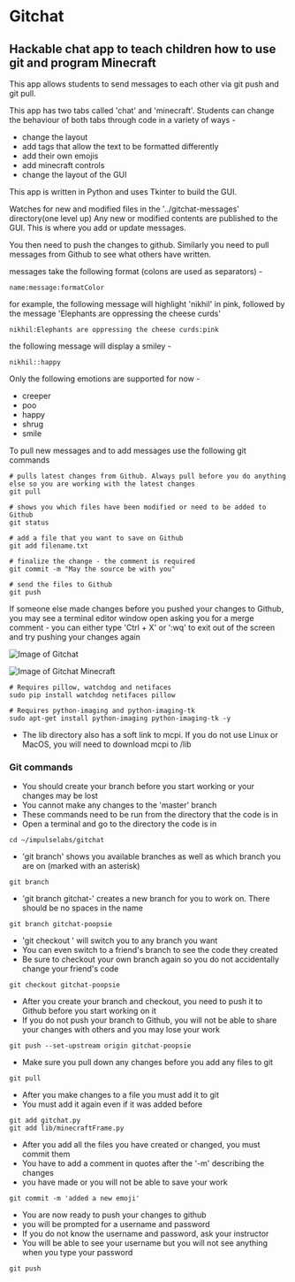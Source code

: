 # Gitchat
## Hackable chat app to teach children how to use git and program Minecraft

This app allows students to send messages to each other via git push and git pull.

This app has two tabs called 'chat' and 'minecraft'. Students can change the behaviour of both tabs through code in a variety of ways - 
- change the layout
- add tags that allow the text to be formatted differently 
- add their own emojis
- add minecraft controls
- change the layout of the GUI

This app is written in Python and uses Tkinter to build the GUI. 

Watches for new and modified files in the '../gitchat-messages' directory(one level up)
Any new or modified contents are published to the GUI. This is where
you add or update messages.

You then need to push the changes to github. Similarly you need to
pull messages from Github to see what others have written.

messages take the following format (colons are used as separators) -
```
name:message:formatColor
```

for example, the following message will highlight 'nikhil' in pink, followed by the message 'Elephants are oppressing the cheese curds'
```
nikhil:Elephants are oppressing the cheese curds:pink
```

the following message will display a smiley -
```
nikhil::happy
```
Only the following emotions are supported for now -
- creeper
- poo
- happy
- shrug
- smile

To pull new messages and to add messages use the following git commands
```
# pulls latest changes from Github. Always pull before you do anything else so you are working with the latest changes
git pull

# shows you which files have been modified or need to be added to Github
git status

# add a file that you want to save on Github
git add filename.txt

# finalize the change - the comment is required
git commit -m "May the source be with you"

# send the files to Github
git push

```

If someone else made changes before you pushed your changes to Github, you may see a terminal editor window open asking you for a merge comment - you can either type 'Ctrl + X' or ':wq' to exit out of the screen and try pushing your changes again

![Image of Gitchat](https://impulselabsinc.github.io/img/gitchat.png)

![Image of Gitchat Minecraft](https://impulselabsinc.github.io/img/gitchatmc.png)

```
# Requires pillow, watchdog and netifaces
sudo pip install watchdog netifaces pillow

# Requires python-imaging and python-imaging-tk
sudo apt-get install python-imaging python-imaging-tk -y
```
- The lib directory also has a soft link to mcpi. If you do not use Linux or MacOS, you will need to download mcpi to /lib

### Git commands
- You should create your branch before you start working or your changes may be lost
- You cannot make any changes to the 'master' branch
- These commands need to be run from the directory that the code is in
- Open a terminal and go to the directory the code is in
```
cd ~/impulselabs/gitchat
```

- 'git branch' shows you available branches as well as which branch you are on (marked with an asterisk)
```
git branch
```

- 'git branch gitchat-<yourName>' creates a new branch for you to work on. There should be no spaces in the name
```
git branch gitchat-poopsie
```

- 'git checkout <branchName>' will switch you to any branch you want
- You can even switch to a friend's branch to see the code they created
- Be sure to checkout your own branch again so you do not accidentally change your friend's code
```
git checkout gitchat-poopsie
```

- After you create your branch and checkout, you need to push it to Github before you start working on it
- If you do not push your branch to Github, you will not be able to share your changes with others and you may lose your work
```
git push --set-upstream origin gitchat-poopsie
```

- Make sure you pull down any changes before you add any files to git
```
git pull
```

- After you make changes to a file you must add it to git
- You must add it again even if it was added before 
```
git add gitchat.py
git add lib/minecraftFrame.py
```

- After you add all the files you have created or changed, you must commit them
- You have to add a comment in quotes after the '-m' describing the changes 
- you have made or you will not be able to save your work
```
git commit -m 'added a new emoji'
```

- You are now ready to push your changes to github
- you will be prompted for a username and password
- If you do not know the username and password, ask your instructor
- You will be able to see your username but you will not see anything when you type your password
```
git push

```




